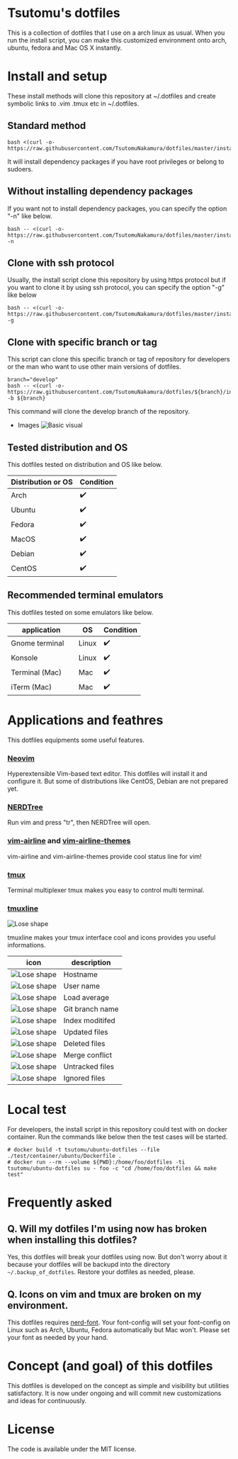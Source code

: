 # Tsutomu's dotfiles
This is a collection of dotfiles that I use on a arch linux as usual.
When you run the install script, you can make this customized environment onto arch, ubuntu, fedora and Mac OS X instantly.

# Install and setup
These install methods will clone this repository at ~/.dotfiles and create symbolic links to .vim .tmux etc in ~/.dotfiles.

## Standard method
```
bash <(curl -o- https://raw.githubusercontent.com/TsutomuNakamura/dotfiles/master/install.sh)
```
It will install dependency packages if you have root privileges or belong to sudoers.

## Without installing dependency packages
If you want not to install dependency packages, you can specify the option "-n" like below.
```
bash -- <(curl -o- https://raw.githubusercontent.com/TsutomuNakamura/dotfiles/master/install.sh) -n
```
## Clone with ssh protocol
Usually, the install script clone this repository by using https protocol but if you want to clone it by using ssh protocol, you can specify the option "-g" like below

```
bash -- <(curl -o- https://raw.githubusercontent.com/TsutomuNakamura/dotfiles/master/install.sh) -g
```

## Clone with specific branch or tag
This script can clone this specific branch or tag of repository for developers or the man who want to use other main versions of dotfiles.
```
branch="develop"
bash -- <(curl -o- https://raw.githubusercontent.com/TsutomuNakamura/dotfiles/${branch}/install.sh) -b ${branch}
```
This command will clone the develop branch of the repository.

+ Images
![Basic visual](https://github.com/TsutomuNakamura/dotfiles/wiki/img/dotfiles_policy01.png)

## Tested distribution and OS
This dotfiles tested on distribution and OS like below.

| Distribution or OS | Condition |
| ------------------ | --------- |
| Arch               |✔️         |
| Ubuntu             |✔️         |
| Fedora             |✔️         |
| MacOS              |✔️         |
| Debian             |✔️         |
| CentOS             |✔️         |

## Recommended terminal emulators
This dotfiles tested on some emulators like below.

| application        | OS    | Condition |
| ------------------ | ----- | --------- |
| Gnome terminal     | Linux | ✔️        |
| Konsole            | Linux | ✔️        |
| Terminal (Mac)     | Mac   | ✔️        |
| iTerm (Mac)        | Mac   | ✔️        |

# Applications and feathres
This dotfiles equipments some useful features.

### [Neovim](https://github.com/neovim/neovim)
Hyperextensible Vim-based text editor. This dotfiles will install it and configure it.
But some of distributions like CentOS, Debian are not prepared yet.

### [NERDTree](https://github.com/scrooloose/nerdtree)
Run vim and press "tr", then NERDTree will open.

### [vim-airline](https://github.com/vim-airline/vim-airline) and [vim-airline-themes](https://github.com/vim-airline/vim-airline-themes)
vim-airline and vim-airline-themes provide cool status line for vim!

### [tmux](https://github.com/tmux/tmux)
Terminal multiplexer tmux makes you easy to control multi terminal.

### [tmuxline](https://github.com/edkolev/tmuxline.vim)
![Lose shape](https://github.com/TsutomuNakamura/dotfiles/wiki/img/dotfiles_tmuxline00.png)

tmuxline makes your tmux interface cool and icons provides you useful informations.

| icon        | description |
| ------------------ | ----- |
| ![Lose shape](https://github.com/TsutomuNakamura/dotfiles/wiki/img/dotfiles_tmuxline_icon00.png) | Hostname |
| ![Lose shape](https://github.com/TsutomuNakamura/dotfiles/wiki/img/dotfiles_tmuxline_icon01.png) | User name |
| ![Lose shape](https://github.com/TsutomuNakamura/dotfiles/wiki/img/dotfiles_tmuxline_icon02.png) | Load average |
| ![Lose shape](https://github.com/TsutomuNakamura/dotfiles/wiki/img/dotfiles_tmuxline_icon03.png) | Git branch name |
| ![Lose shape](https://github.com/TsutomuNakamura/dotfiles/wiki/img/dotfiles_tmuxline_icon04.png) | Index moditifed |
| ![Lose shape](https://github.com/TsutomuNakamura/dotfiles/wiki/img/dotfiles_tmuxline_icon05.png) | Updated files |
| ![Lose shape](https://github.com/TsutomuNakamura/dotfiles/wiki/img/dotfiles_tmuxline_icon06.png) | Deleted files |
| ![Lose shape](https://github.com/TsutomuNakamura/dotfiles/wiki/img/dotfiles_tmuxline_icon07.png) | Merge conflict |
| ![Lose shape](https://github.com/TsutomuNakamura/dotfiles/wiki/img/dotfiles_tmuxline_icon08.png) | Untracked files |
| ![Lose shape](https://github.com/TsutomuNakamura/dotfiles/wiki/img/dotfiles_tmuxline_icon09.png) | Ignored files |

# Local test
For developers, the install script in this repository could test with on docker container. Run the commands like below then the test cases will be started.
```
# docker build -t tsutomu/ubuntu-dotfiles --file ./test/container/ubuntu/Dockerfile .
# docker run --rm --volume ${PWD}:/home/foo/dotfiles -ti tsutomu/ubuntu-dotfiles su - foo -c "cd /home/foo/dotfiles && make test"
```

# Frequently asked
## Q. Will my dotfiles I'm using now has broken when installing this dotfiles?
Yes, this dotfiles will break your dotfiles using now.
But don't worry about it because your dotfiles will be backupd into the directory `~/.backup_of_dotfiles`.
Restore your dotfiles as needed, please.

## Q. Icons on vim and tmux are broken on my environment.
This dotfiles requires [nerd-font](https://github.com/ryanoasis/nerd-fonts). Your font-config will set your font-config on Linux such as Arch, Ubuntu, Fedora automatically but Mac won't.
Please set your font as needed by your hand.

# Concept (and goal) of this dotfiles
This dotfiles is developed on the concept as simple and visibility but utilities satisfactory.
It is now under ongoing and will commit new customizations and ideas for continuously.

# License
The code is available under the MIT license.

